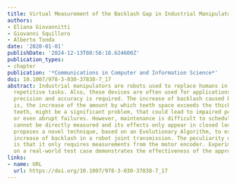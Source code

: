 ```yaml
---
title: Virtual Measurement of the Backlash Gap in Industrial Manipulators
authors:
- Eliana Giovannitti
- Giovanni Squillero
- Alberto Tonda
date: '2020-01-01'
publishDate: '2024-12-13T08:56:18.624600Z'
publication_types:
- chapter
publication: '*Communications in Computer and Information Science*'
doi: 10.1007/978-3-030-37838-7_17
abstract: Industrial manipulators are robots used to replace humans in dangerous or
  repetitive tasks. Also, these devices are often used for applications where high
  precision and accuracy is required. The increase of backlash caused by wear, that
  is, the increase of the amount by which teeth space exceeds the thickness of gear
  teeth, might be a significant problem, that could lead to impaired performances
  or even abrupt failures. However, maintenance is difficult to schedule because backlash
  cannot be directly measured and its effects only appear in closed loops. This paper
  proposes a novel technique, based on an Evolutionary Algorithm, to estimate the
  increase of backlash in a robot joint transmission. The peculiarity of this method
  is that it only requires measurements from the motor encoder. Experimental evaluation
  on a real-world test case demonstrates the effectiveness of the approach.
links:
- name: URL
  url: https://doi.org/10.1007/978-3-030-37838-7_17
---
```

